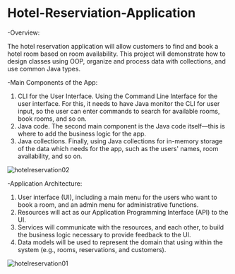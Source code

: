# Hotel-Reserviation-Application

-Overview:

The hotel reservation application will allow customers to find and book a hotel room based on room availability. This project will demonstrate how to design classes using OOP, organize and process data with collections, and use common Java types.


-Main Components of the App:
1. CLI for the User Interface. Using the Command Line Interface for the user interface. For this, it needs to have Java monitor the CLI for user input, so the user can enter commands to search for available rooms, book rooms, and so on.
2. Java code. The second main component is the Java code itself—this is where to add the business logic for the app.
3. Java collections. Finally, using Java collections for in-memory storage of the data which needs for the app, such as the users' names, room availability, and so on.

![hotelreservation02](https://user-images.githubusercontent.com/94878265/144646385-c7db3c94-5bd1-4382-a0a6-87628234eaf4.png)


-Application Architecture:
1. User interface (UI), including a main menu for the users who want to book a room, and an admin menu for administrative functions.
2. Resources will act as our Application Programming Interface (API) to the UI.
3. Services will communicate with the resources, and each other, to build the business logic necessary to provide feedback to the UI.
4. Data models will be used to represent the domain that using within the system (e.g., rooms, reservations, and customers).

![hotelreservation01](https://user-images.githubusercontent.com/94878265/144646259-d1441f9c-498a-4551-87df-5d98370150fb.png)
